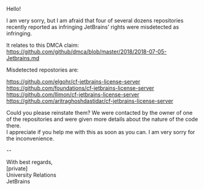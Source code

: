 Hello!

I am very sorry, but I am afraid that four of several dozens repositories recently reported as
infringing JetBrains' rights were misdetected as infringing.

It relates to this DMCA claim: https://github.com/github/dmca/blob/master/2018/2018-07-05-Jetbrains.md

Misdetected repostories are:

https://github.com/elgohr/cf-jetbrains-license-server  
https://github.com/foundations/cf-jetbrains-license-server   
https://github.com/llimon/cf-jetbrains-license-server  
https://github.com/aritraghoshdastidar/cf-jetbrains-license-server  

Could you please reinstate them? We were contacted by the owner of one of the repositories and were
given more details about the nature of the code there.  
I appreciate if you help me with this as soon as you can. I am very sorry for the inconvenience.

--

With best regards,  
[private]  
University Relations  
JetBrains
